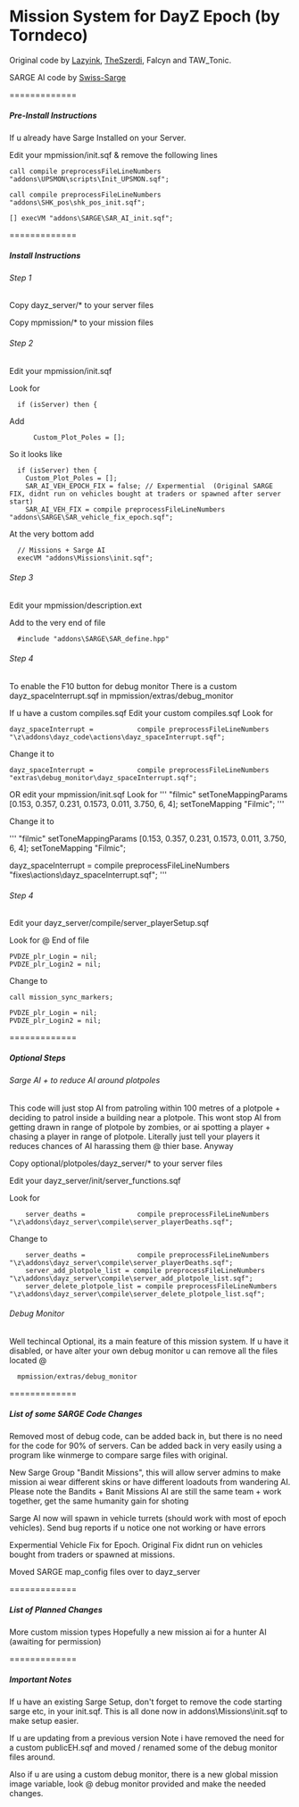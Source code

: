Mission System for DayZ Epoch (by Torndeco)
=============
Original code by <a href="https://github.com/lazyink/DayZ-Missions">Lazyink</a>, <a href="https://github.com/theszerdi">TheSzerdi</a>, Falcyn and TAW_Tonic.


SARGE AI code by  <a href="https://github.com/Swiss-Sarge/SAR_AI-1.5.0">Swiss-Sarge</a>

=============
<h5>Pre-Install Instructions </h5>

If u already have Sarge Installed on your Server.

Edit your mpmission/init.sqf & remove the following lines

```
call compile preprocessFileLineNumbers "addons\UPSMON\scripts\Init_UPSMON.sqf";
 
call compile preprocessFileLineNumbers "addons\SHK_pos\shk_pos_init.sqf";
 
[] execVM "addons\SARGE\SAR_AI_init.sqf";

```

=============
<h5>Install Instructions </h5>


<h6>Step 1</h6>
Copy dayz_server/*  to your server files

Copy mpmission/* to your mission files

<h6>Step 2</h6>
Edit your mpmission/init.sqf

Look for
```
  if (isServer) then {
```  
Add
```
	  Custom_Plot_Poles = [];
```	
So it looks like
```
  if (isServer) then {
	Custom_Plot_Poles = [];
	SAR_AI_VEH_EPOCH_FIX = false; // Expermential  (Original SARGE FIX, didnt run on vehicles bought at traders or spawned after server start)
	SAR_AI_VEH_FIX = compile preprocessFileLineNumbers "addons\SARGE\SAR_vehicle_fix_epoch.sqf";
```

At the very bottom add 
```
  // Missions + Sarge AI
  execVM "addons\Missions\init.sqf";
```
<h6>Step 3</h6>
Edit your mpmission/description.ext

Add to the very end of file
```
  #include "addons\SARGE\SAR_define.hpp"
```

<h6>Step 4</h6>
To enable the F10 button for debug monitor
There is a custom dayz_spaceInterrupt.sqf in mpmission/extras/debug_monitor

If u have a custom compiles.sqf
Edit your custom compiles.sqf
Look for 
```
dayz_spaceInterrupt =			compile preprocessFileLineNumbers "\z\addons\dayz_code\actions\dayz_spaceInterrupt.sqf";
```

Change it to

```
dayz_spaceInterrupt =			compile preprocessFileLineNumbers "extras\debug_monitor\dayz_spaceInterrupt.sqf";
```

OR edit your mpmission/init.sqf
Look for
'''
"filmic" setToneMappingParams [0.153, 0.357, 0.231, 0.1573, 0.011, 3.750, 6, 4]; setToneMapping "Filmic";
'''

Change it to

'''
"filmic" setToneMappingParams [0.153, 0.357, 0.231, 0.1573, 0.011, 3.750, 6, 4]; setToneMapping "Filmic";

dayz_spaceInterrupt = compile preprocessFileLineNumbers "fixes\actions\dayz_spaceInterrupt.sqf";
'''

<h6>Step 4</h6>
Edit your dayz_server/compile/server_playerSetup.sqf

Look for @ End of file

```
PVDZE_plr_Login = nil;
PVDZE_plr_Login2 = nil;
```

Change to 
```
call mission_sync_markers;

PVDZE_plr_Login = nil;
PVDZE_plr_Login2 = nil;
```

=============
<h5>Optional Steps</h5>

<h6>Sarge AI + to reduce AI around plotpoles</h6>
This code will just stop AI from patroling within 100 metres of a plotpole + deciding to patrol inside a building near a plotpole.
This wont stop AI from getting drawn in range of plotpole by zombies, or ai spotting a player + chasing a player in range of plotpole.
Literally just tell your players it reduces chances of AI harassing them @ thier base.
Anyway

Copy optional/plotpoles/dayz_server/* to your server files

Edit your dayz_server/init/server_functions.sqf

  Look for
```
  	server_deaths = 			compile preprocessFileLineNumbers "\z\addons\dayz_server\compile\server_playerDeaths.sqf";
```	
  Change to
```  
  	server_deaths = 			compile preprocessFileLineNumbers "\z\addons\dayz_server\compile\server_playerDeaths.sqf";
  	server_add_plotpole_list = compile preprocessFileLineNumbers "\z\addons\dayz_server\compile\server_add_plotpole_list.sqf";
  	server_delete_plotpole_list = compile preprocessFileLineNumbers "\z\addons\dayz_server\compile\server_delete_plotpole_list.sqf";
```

<h6>Debug Monitor</h6>
Well techincal Optional, its a main feature of this mission system.
If u have it disabled, or have alter your own debug monitor u can remove all the files located @

```
  mpmission/extras/debug_monitor
```

=============
<h5>List of some SARGE Code Changes</h5>

Removed most of debug code, can be added back in, but there is no need for the code for 90% of servers.
Can be added back in very easily using a program like winmerge to compare sarge files with original.

New Sarge Group  "Bandit Missions", this will allow server admins to make mission ai wear different skins or have different loadouts from wandering AI.
Please note the Bandits + Banit Missions AI are still the same team + work together, get the same humanity gain for shoting

Sarge AI now will spawn in vehicle turrets (should work with most of epoch vehicles). Send bug reports if u notice one not working or have errors

Expermential Vehicle Fix for Epoch. Original Fix didnt run on vehicles bought from traders or spawned at missions.

Moved SARGE map_config files over to dayz_server


=============
<h5>List of Planned Changes</h5>
More custom mission types
Hopefully a new mission ai for a hunter AI (awaiting for permission)


=============
<h5>Important Notes</h5>

If u have an existing Sarge Setup, don't forget to remove the code starting sarge etc, in your init.sqf.
This is all done now in addons\Missions\init.sqf to make setup easier.

If u are updating from a previous version
Note i have removed the need for a custom publicEH.sqf and moved / renamed some of the debug monitor files around.

Also if u are using a custom debug monitor, there is a new global mission image variable, look @ debug monitor provided
and make the needed changes.
